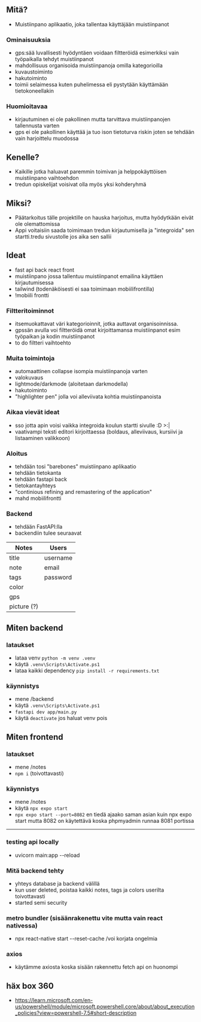 ## Mitä?
- Muistiinpano aplikaatio, joka tallentaa käyttäjään muistiinpanot

### Ominaisuuksia
- gps:sää luvallisesti hyödyntäen voidaan filtteröidä esimerkiksi vain työpaikalla tehdyt muistiinpanot
- mahdollisuus organisoida muistiinpanoja omilla kategorioilla
- kuvaustoiminto
- hakutoiminto
- toimii selaimessa kuten puhelimessa eli pystytään käyttämään tietokoneellakin

### Huomioitavaa
- kirjautuminen ei ole pakollinen mutta tarvittava muistiinpanojen tallennusta varten
- gps ei ole pakollinen käyttää ja tuo ison tietoturva riskin joten se tehdään vain harjoittelu muodossa

## Kenelle?
- Kaikille jotka haluavat paremmin toimivan ja helppokäyttöisen muistiinpano vaihtoehdon
- tredun opiskelijat voisivat olla myös yksi kohderyhmä

## Miksi?
- Päätarkoitus tälle projektille on hauska harjoitus, mutta hyödytkään eivät ole olemattomissa
- Appi voitaisiin saada toimimaan tredun kirjautumisella ja "integroida" sen startti.tredu sivustolle jos aika sen sallii


## Ideat
- fast api back react front
- muistiinpano jossa tallentuu muistiinpanot emailina käyttäen kirjautumisessa
- tailwind (todenäköisesti ei saa toimimaan mobiilifrontilla)
- !mobiili frontti

### Filtteritoiminnot
- itsemuokattavat väri kategorioinnit, jotka auttavat organisoinnissa.
- gpssän avulla voi filtteröidä omat kirjoittamansa muistiinpanot esim työpaikan ja kodin muistiinpanot
- to do filtteri vaihtoehto

### Muita toimintoja
- automaattinen collapse isompia muistiinpanoja varten
- valokuvaus
- lightmode/darkmode (aloitetaan darkmodella)
- hakutoiminto
- "highlighter pen" jolla voi alleviivata kohtia muistiinpanoista

### Aikaa vievät ideat
- sso jotta apin voisi vaikka integroida koulun startti sivulle :D  >:|
- vaativampi teksti editori kirjoittaessa (boldaus, alleviivaus, kursiivi ja listaaminen valikkoon)

### Aloitus
- tehdään tosi "barebones" muistiinpano aplikaatio
- tehdään tietokanta
- tehdään fastapi back 
- tietokantayhteys
- "continious refining and remastering of the application"
- mahd mobiilifrontti

### Backend
- tehdään FastAPI:lla
- backendiin tulee seuraavat

| Notes | Users |
| ----------- | ----------- |
| title | username |
| note | email |
| tags | password |
| color |
| gps |
| picture (?) |

## Miten backend
### lataukset
- lataa venv `python -m venv .venv`
- käytä `.venv\Scripts\Activate.ps1`
- lataa kaikki dependency `pip install -r requirements.txt`

### käynnistys
- mene /backend
- käytä `.venv\Scripts\Activate.ps1`
- `fastapi dev app/main.py`
- käytä `deactivate` jos haluat venv pois

## Miten frontend
### lataukset
- mene /notes 
- `npm i` (toivottavasti)

### käynnistys
- mene /notes 
- käytä `npx expo start`
- `npx expo start --port=8082` en tiedä ajaako saman asian kuin npx expo start mutta 8082 on käytettävä koska phpmyadmin runnaa 8081 portissa
---

### testing api locally
- uvicorn main:app --reload

### Mitä backend tehty
- yhteys database ja backend välillä
- kun user deleted, poistaa kaikki notes, tags ja colors userilta toivottavasti
- started semi security

### metro bundler (sisäänrakenettu vite mutta vain react nativessa) 
- npx react-native start --reset-cache /voi korjata ongelmia

### axios
- käytämme axiosta koska sisään rakennettu fetch api on huonompi

## häx box 360
- https://learn.microsoft.com/en-us/powershell/module/microsoft.powershell.core/about/about_execution_policies?view=powershell-7.5#short-description